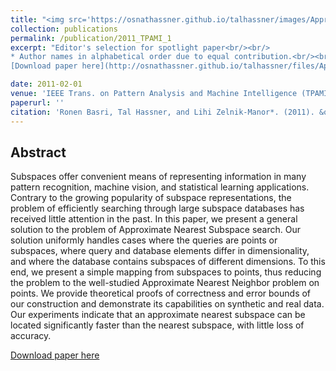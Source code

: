 ```yaml
---
title: "<img src='https://osnathassner.github.io/talhassner/images/ApproximateNearestSubspaceSearch - Icon.jpg' width='80'> Approximate Nearest Subspace Search"
collection: publications
permalink: /publication/2011_TPAMI_1
excerpt: "Editor's selection for spotlight paper<br/><br/>
* Author names in alphabetical order due to equal contribution.<br/><br/>
[Download paper here](http://osnathassner.github.io/talhassner/files/ApproximateNearestSubspaceSearch_PAMI.pdf) "

date: 2011-02-01
venue: 'IEEE Trans. on Pattern Analysis and Machine Intelligence (TPAMI), 33(2)'
paperurl: ''
citation: 'Ronen Basri, Tal Hassner, and Lihi Zelnik-Manor*. (2011). &quot;Approximate Nearest Subspace Search.&quot; <i>IEEE Trans. on Pattern Analysis and Machine Intelligence (TPAMI), 33(2)</i>.'
---
```


Abstract
------
Subspaces offer convenient means of representing information in many pattern recognition, machine vision, and statistical learning applications. Contrary to the growing popularity of subspace representations, the problem of efficiently searching through large subspace databases has received little attention in the past. In this paper, we present a general solution to the problem of Approximate Nearest Subspace search. Our solution uniformly handles cases where the queries are points or subspaces, where query and database elements differ in dimensionality, and where the database contains subspaces of different dimensions. To this end, we present a simple mapping from subspaces to points, thus reducing the problem to the well-studied Approximate Nearest Neighbor problem on points. We provide theoretical proofs of correctness and error bounds of our construction and demonstrate its capabilities on synthetic and real data. Our experiments indicate that an approximate nearest subspace can be located significantly faster than the nearest subspace, with little loss of accuracy.


[Download paper here](http://osnathassner.github.io/talhassner/files/ApproximateNearestSubspaceSearch_PAMI.pdf)


